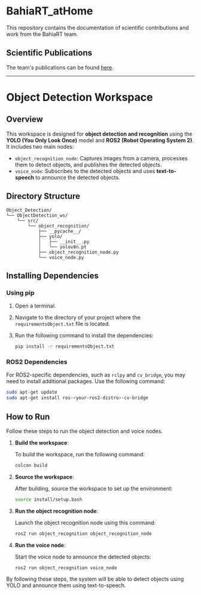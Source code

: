 # BahiaRT_atHome

This repository contains the documentation of scientific contributions and work from the BahiaRT team.

## Scientific Publications
The team's publications can be found [here](https://www.acso.uneb.br/acso/uploads/Main/acsobibref.html).

---

# Object Detection Workspace

## Overview
This workspace is designed for **object detection and recognition** using the **YOLO (You Only Look Once)** model and **ROS2 (Robot Operating System 2)**. It includes two main nodes:
- `object_recognition_node`: Captures images from a camera, processes them to detect objects, and publishes the detected objects.
- `voice_node`: Subscribes to the detected objects and uses **text-to-speech** to announce the detected objects.

## Directory Structure
```plaintext
Object_Detection/
└── ObjectDetection_ws/
    └── src/
        └── object_recognition/
            ├── __pycache__/
            ├── yolo/
            │   ├── __init__.py
            │   └── yolov8n.pt
            ├── object_recognition_node.py
            └── voice_node.py
```
## Installing Dependencies

### Using pip
1. Open a terminal.
2. Navigate to the directory of your project where the `requirementsObject.txt` file is located.
3. Run the following command to install the dependencies:

    ```bash
    pip install -r requirementsObject.txt
    ```

### ROS2 Dependencies
For ROS2-specific dependencies, such as `rclpy` and `cv_bridge`, you may need to install additional packages. Use the following command:

```bash
sudo apt-get update
sudo apt-get install ros-<your-ros2-distro>-cv-bridge
```

## How to Run

Follow these steps to run the object detection and voice nodes.

1. **Build the workspace**:

    To build the workspace, run the following command:

    ```bash
    colcon build
    ```

2. **Source the workspace**:

    After building, source the workspace to set up the environment:

    ```bash
    source install/setup.bash
    ```

3. **Run the object recognition node**:

    Launch the object recognition node using this command:

    ```bash
    ros2 run object_recognition object_recognition_node
    ```

4. **Run the voice node**:

    Start the voice node to announce the detected objects:

    ```bash
    ros2 run object_recognition voice_node
    ```

By following these steps, the system will be able to detect objects using YOLO and announce them using text-to-speech.

